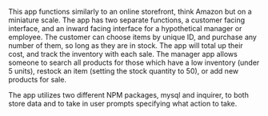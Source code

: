 This app functions similarly to an online storefront, think Amazon but on a miniature scale.  The app has two separate functions, a customer facing interface, and an inward facing interface for a hypothetical manager or employee.  The customer can choose items by unique ID, and purchase any number of them, so long as they are in stock.  The app will total up their cost, and track the inventory with each sale.  The manager app allows someone to search all products for those which have a low inventory (under 5 units), restock an item (setting the stock quantity to 50), or add new products for sale.

The app utilizes two different NPM packages, mysql and inquirer, to both store data and to take in user prompts specifying what action to take.